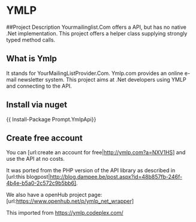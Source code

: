 # YMLP

##Project Description
Yourmailinglist.Com offers a API, but has no native .Net implementation. This project offers a helper class supplying strongly typed method calls. 

## What is Ymlp
It stands for YourMailingListProvider.Com.  Ymlp.com provides an online e-mail newsletter system.  This project aims at .Net developers using YMLP and connecting to the API.  

## Install via nuget 

{{  Install-Package Prompt.YmlpApi}}

## Create free account
You can [url:create an account for free|http://ymlp.com?a=NXV1HS] and use the API at no costs.

It was ported from the PHP version of the API library as described in [url:this blogpost|http://blog.dampee.be/post.aspx?id=48b857fb-246f-4b4e-b5a0-2c572c9b5bb6].

We also have a openHub project page: [url:https://www.openhub.net/p/ymlp_net_wrapper]

This imported from https://ymlp.codeplex.com/
